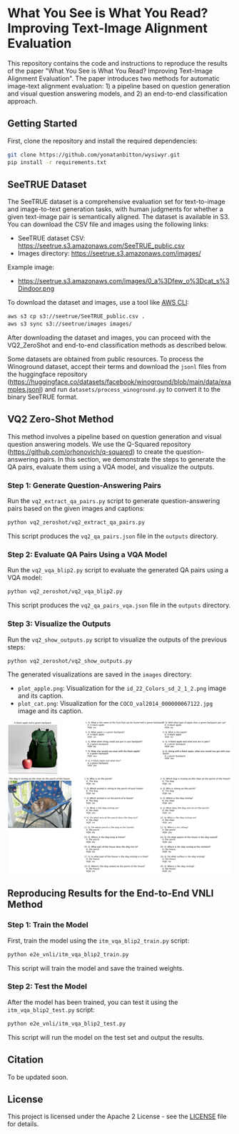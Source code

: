 # What You See is What You Read? Improving Text-Image Alignment Evaluation

This repository contains the code and instructions to reproduce the results of the paper "What You See is What You Read? Improving Text-Image Alignment Evaluation". The paper introduces two methods for automatic image-text alignment evaluation: 1) a pipeline based on question generation and visual question answering models, and 2) an end-to-end classification approach.

## Getting Started

First, clone the repository and install the required dependencies:

```bash
git clone https://github.com/yonatanbitton/wysiwyr.git
pip install -r requirements.txt
```

## SeeTRUE Dataset

The SeeTRUE dataset is a comprehensive evaluation set for text-to-image and image-to-text generation tasks, with human judgments for whether a given text-image pair is semantically aligned. The dataset is available in S3. You can download the CSV file and images using the following links:

- SeeTRUE dataset CSV: https://seetrue.s3.amazonaws.com/SeeTRUE_public.csv
- Images directory: https://seetrue.s3.amazonaws.com/images/

Example image:

- https://seetrue.s3.amazonaws.com/images/0_a%3Dfew_o%3Dcat_s%3Dindoor.png

To download the dataset and images, use a tool like [AWS CLI](https://aws.amazon.com/cli/):

```bash
aws s3 cp s3://seetrue/SeeTRUE_public.csv .
aws s3 sync s3://seetrue/images images/
```

After downloading the dataset and images, you can proceed with the VQ2_ZeroShot and end-to-end classification methods as described below.

Some datasets are obtained from public resources. To process the Winoground dataset, accept their terms and download the `jsonl` files from the huggingface repository (https://huggingface.co/datasets/facebook/winoground/blob/main/data/examples.jsonl) and run `datasets/process_winoground.py` to convert it to the binary SeeTRUE format.

## VQ2 Zero-Shot Method

This method involves a pipeline based on question generation and visual question answering models. We use the Q-Squared repository (https://github.com/orhonovich/q-squared) to create the question-answering pairs. In this section, we demonstrate the steps to generate the QA pairs, evaluate them using a VQA model, and visualize the outputs.

### Step 1: Generate Question-Answering Pairs

Run the `vq2_extract_qa_pairs.py` script to generate question-answering pairs based on the given images and captions:

```bash
python vq2_zeroshot/vq2_extract_qa_pairs.py
```

This script produces the `vq2_qa_pairs.json` file in the `outputs` directory.

### Step 2: Evaluate QA Pairs Using a VQA Model

Run the `vq2_vqa_blip2.py` script to evaluate the generated QA pairs using a VQA model:

```bash
python vq2_zeroshot/vq2_vqa_blip2.py
```

This script produces the `vq2_qa_pairs_vqa.json` file in the `outputs` directory.

### Step 3: Visualize the Outputs

Run the `vq2_show_outputs.py` script to visualize the outputs of the previous steps:

```bash
python vq2_zeroshot/vq2_show_outputs.py
```

The generated visualizations are saved in the `images` directory:

- `plot_apple.png`: Visualization for the `id_22_Colors_sd_2_1_2.png` image and its caption.
- `plot_cat.png`: Visualization for the `COCO_val2014_000000067122.jpg` image and its caption.

![Apple Visualization](./vq2_zeroshot/images/plot_apple.png)
![Cat Visualization](./vq2_zeroshot/images/plot_cat.png)

## Reproducing Results for the End-to-End VNLI Method

### Step 1: Train the Model

First, train the model using the `itm_vqa_blip2_train.py` script:

```bash
python e2e_vnli/itm_vqa_blip2_train.py
`````
This script will train the model and save the trained weights.

### Step 2: Test the Model

After the model has been trained, you can test it using the `itm_vqa_blip2_test.py` script:

```bash
python e2e_vnli/itm_vqa_blip2_test.py
````

This script will run the model on the test set and output the results.

## Citation
To be updated soon. 

## License
This project is licensed under the Apache 2 License - see the [LICENSE](LICENSE.txt) file for details.